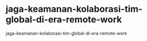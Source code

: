 # jaga-keamanan-kolaborasi-tim-global-di-era-remote-work
jaga-keamanan-kolaborasi-tim-global-di-era-remote-work
